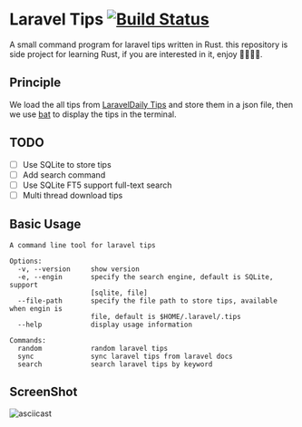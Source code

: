 # Laravel Tips [![Build Status]][actions]

[Build Status]: https://img.shields.io/github/actions/workflow/status/godruoyi/laravel-tips/ci.yml?branch=master

[actions]: https://github.com/godruoyi/laravel-tips/actions?query=branch%3Amaster

A small command program for laravel tips written in Rust. this repository is side project for learning Rust, if you are
interested in it, enjoy 🐕‍🦺🦧🦥.

## Principle

We load the all tips from [LaravelDaily Tips](https://github.com/LaravelDaily/laravel-tips) and store them in a
json file, then we use [bat](https://github.com/sharkdp/bat) to display the tips in the terminal.

## TODO

- [ ] Use SQLite to store tips
- [ ] Add search command
- [ ] Use SQLite FT5 support full-text search
- [ ] Multi thread download tips

## Basic Usage

```
A command line tool for laravel tips

Options:
  -v, --version     show version
  -e, --engin       specify the search engine, default is SQLite, support
                    [sqlite, file]
  --file-path       specify the file path to store tips, available when engin is
                    file, default is $HOME/.laravel/.tips
  --help            display usage information

Commands:
  random            random laravel tips
  sync              sync laravel tips from laravel docs
  search            search laravel tips by keyword
```

## ScreenShot

![asciicast](https://user-images.githubusercontent.com/16079222/234809580-9742230b-5730-4bea-8cbf-e38ea4f84fef.gif)